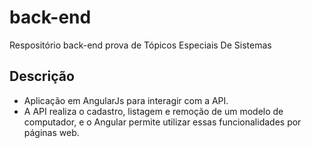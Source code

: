 # back-end
Respositório back-end prova de Tópicos Especiais De Sistemas

## Descrição
- Aplicação em AngularJs para interagir com a API.
- A API realiza o cadastro, listagem e remoção de um modelo de computador, e o Angular permite utilizar essas funcionalidades por páginas web.
